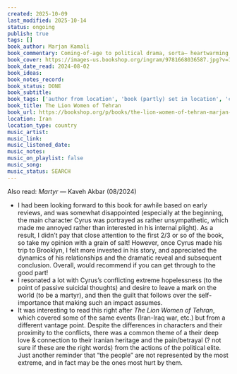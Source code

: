 ```yaml
---
created: 2025-10-09
last_modified: 2025-10-14
status: ongoing
publish: true
tags: []
book_author: Marjan Kamali
book_commentary: Coming-of-age to political drama, sorta— heartwarming and heartbreaking, in turn. Covers the political turmoil of the 1950s through current times, the bizarre alignment of anti-shah sentiment (pro-self-government, I think, against colonial influence) with the rise of religious fundamentalism, and the backward slide of civil rights. I appreciated and learned a lot from reading about how secular much of the population was, and it makes the religious oppression all the more painful.
book_cover: https://images-us.bookshop.org/ingram/9781668036587.jpg?v=19733cc1831fa9dd4d342aa3313b2c44
book_date_read: 2024-08-02
book_ideas:
book_notes_record: 
book_status: DONE
book_subtitle:
book_tags: ['author from location', 'book (partly) set in location', 'character from location']
book_title: The Lion Women of Tehran
book_url: https://bookshop.org/p/books/the-lion-women-of-tehran-marjan-kamali/73083b17a21a5f64?ean=9781668036594&next=t
location: Iran
location_type: country
music_artist: 
music_link:
music_listened_date: 
music_notes: 
music_on_playlist: false
music_song: 
music_status: SEARCH
---
```


Also read: *Martyr* — Kaveh Akbar (08/2024)
  - I had been looking forward to this book for awhile based on early reviews, and was somewhat disappointed (especially at the beginning, the main character Cyrus was portrayed as rather unsympathetic, which made me annoyed rather than interested in his internal plight). As a result, I didn’t pay that close attention to the first 2/3 or so of the book, so take my opinion with a grain of salt! However, once Cyrus made his trip to Brooklyn, I felt more invested in his story, and appreciated the dynamics of his relationships and the dramatic reveal and subsequent conclusion. Overall, would recommend if you can get through to the good part!
  - I resonated a lot with Cyrus’s conflicting extreme hopelessness (to the point of passive suicidal thoughts) and desire to leave a mark on the world (to be a martyr), and then the guilt that follows over the self-importance that making such an impact assumes.
  - It was interesting to read this right after *The Lion Women of Tehran*, which covered some of the same events (Iran-Iraq war, etc.) but from a different vantage point. Despite the differences in characters and their proximity to the conflicts, there was a common theme of a their deep love & connection to their Iranian heritage and the pain/betrayal (? not sure if these are the right words) from the actions of the political elite. Just another reminder that “the people” are  not represented by the most extreme, and in fact may be the ones most hurt by them.